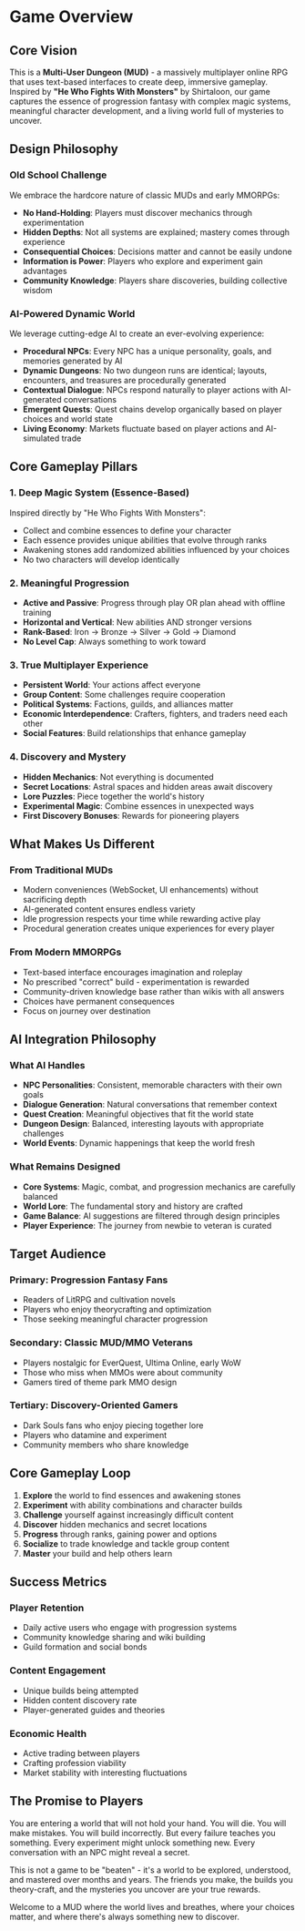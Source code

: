 # Game Overview

## Core Vision

This is a **Multi-User Dungeon (MUD)** - a massively multiplayer online RPG that uses text-based interfaces to create deep, immersive gameplay. Inspired by **"He Who Fights With Monsters"** by Shirtaloon, our game captures the essence of progression fantasy with complex magic systems, meaningful character development, and a living world full of mysteries to uncover.

## Design Philosophy

### Old School Challenge
We embrace the hardcore nature of classic MUDs and early MMORPGs:
- **No Hand-Holding**: Players must discover mechanics through experimentation
- **Hidden Depths**: Not all systems are explained; mastery comes through experience  
- **Consequential Choices**: Decisions matter and cannot be easily undone
- **Information is Power**: Players who explore and experiment gain advantages
- **Community Knowledge**: Players share discoveries, building collective wisdom

### AI-Powered Dynamic World
We leverage cutting-edge AI to create an ever-evolving experience:
- **Procedural NPCs**: Every NPC has a unique personality, goals, and memories generated by AI
- **Dynamic Dungeons**: No two dungeon runs are identical; layouts, encounters, and treasures are procedurally generated
- **Contextual Dialogue**: NPCs respond naturally to player actions with AI-generated conversations
- **Emergent Quests**: Quest chains develop organically based on player choices and world state
- **Living Economy**: Markets fluctuate based on player actions and AI-simulated trade

## Core Gameplay Pillars

### 1. Deep Magic System (Essence-Based)
Inspired directly by "He Who Fights With Monsters":
- Collect and combine essences to define your character
- Each essence provides unique abilities that evolve through ranks
- Awakening stones add randomized abilities influenced by your choices
- No two characters will develop identically

### 2. Meaningful Progression
- **Active and Passive**: Progress through play OR plan ahead with offline training
- **Horizontal and Vertical**: New abilities AND stronger versions
- **Rank-Based**: Iron → Bronze → Silver → Gold → Diamond
- **No Level Cap**: Always something to work toward

### 3. True Multiplayer Experience
- **Persistent World**: Your actions affect everyone
- **Group Content**: Some challenges require cooperation
- **Political Systems**: Factions, guilds, and alliances matter
- **Economic Interdependence**: Crafters, fighters, and traders need each other
- **Social Features**: Build relationships that enhance gameplay

### 4. Discovery and Mystery
- **Hidden Mechanics**: Not everything is documented
- **Secret Locations**: Astral spaces and hidden areas await discovery
- **Lore Puzzles**: Piece together the world's history
- **Experimental Magic**: Combine essences in unexpected ways
- **First Discovery Bonuses**: Rewards for pioneering players

## What Makes Us Different

### From Traditional MUDs
- Modern conveniences (WebSocket, UI enhancements) without sacrificing depth
- AI-generated content ensures endless variety
- Idle progression respects your time while rewarding active play
- Procedural generation creates unique experiences for every player

### From Modern MMORPGs
- Text-based interface encourages imagination and roleplay
- No prescribed "correct" build - experimentation is rewarded
- Community-driven knowledge base rather than wikis with all answers
- Choices have permanent consequences
- Focus on journey over destination

## AI Integration Philosophy

### What AI Handles
- **NPC Personalities**: Consistent, memorable characters with their own goals
- **Dialogue Generation**: Natural conversations that remember context
- **Quest Creation**: Meaningful objectives that fit the world state
- **Dungeon Design**: Balanced, interesting layouts with appropriate challenges
- **World Events**: Dynamic happenings that keep the world fresh

### What Remains Designed
- **Core Systems**: Magic, combat, and progression mechanics are carefully balanced
- **World Lore**: The fundamental story and history are crafted
- **Game Balance**: AI suggestions are filtered through design principles
- **Player Experience**: The journey from newbie to veteran is curated

## Target Audience

### Primary: Progression Fantasy Fans
- Readers of LitRPG and cultivation novels
- Players who enjoy theorycrafting and optimization
- Those seeking meaningful character progression

### Secondary: Classic MUD/MMO Veterans  
- Players nostalgic for EverQuest, Ultima Online, early WoW
- Those who miss when MMOs were about community
- Gamers tired of theme park MMO design

### Tertiary: Discovery-Oriented Gamers
- Dark Souls fans who enjoy piecing together lore
- Players who datamine and experiment
- Community members who share knowledge

## Core Gameplay Loop

1. **Explore** the world to find essences and awakening stones
2. **Experiment** with ability combinations and character builds
3. **Challenge** yourself against increasingly difficult content
4. **Discover** hidden mechanics and secret locations
5. **Progress** through ranks, gaining power and options
6. **Socialize** to trade knowledge and tackle group content
7. **Master** your build and help others learn

## Success Metrics

### Player Retention
- Daily active users who engage with progression systems
- Community knowledge sharing and wiki building
- Guild formation and social bonds

### Content Engagement
- Unique builds being attempted
- Hidden content discovery rate
- Player-generated guides and theories

### Economic Health
- Active trading between players
- Crafting profession viability
- Market stability with interesting fluctuations

## The Promise to Players

You are entering a world that will not hold your hand. You will die. You will make mistakes. You will build incorrectly. But every failure teaches you something. Every experiment might unlock something new. Every conversation with an NPC might reveal a secret.

This is not a game to be "beaten" - it's a world to be explored, understood, and mastered over months and years. The friends you make, the builds you theory-craft, and the mysteries you uncover are your true rewards.

Welcome to a MUD where the world lives and breathes, where your choices matter, and where there's always something new to discover.